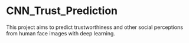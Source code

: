 # CNN_Trust_Prediction
This project aims to predict trustworthiness and other social perceptions from human face images with deep learning.
